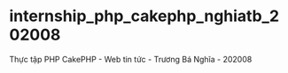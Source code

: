 # internship_php_cakephp_nghiatb_202008
Thực tập PHP CakePHP - Web tin tức - Trương Bá Nghĩa - 202008
